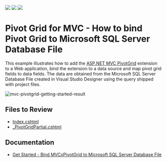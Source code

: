 <!-- default badges list -->
![](https://img.shields.io/endpoint?url=https://codecentral.devexpress.com/api/v1/VersionRange/138047450/21.2.3%2B)
[![](https://img.shields.io/badge/Open_in_DevExpress_Support_Center-FF7200?style=flat-square&logo=DevExpress&logoColor=white)](https://supportcenter.devexpress.com/ticket/details/T830570)
[![](https://img.shields.io/badge/📖_How_to_use_DevExpress_Examples-e9f6fc?style=flat-square)](https://docs.devexpress.com/GeneralInformation/403183)
<!-- default badges end -->
# Pivot Grid for MVC - How to bind Pivot Grid to Microsoft SQL Server Database File

This example illustrates how to add the [ASP.NET MVC PivotGrid](https://docs.devexpress.com/AspNet/10689/asp.net-mvc-extensions/pivot-grid) extension to a Web application, bind the extension to a data source and map pivot grid fields to data fields. The data are obtained from the Microsoft SQL Server Database File created in Visual Studio Designer using the query shipped with project files.

![mvc-pivotgrid-getting-started-result](./images/mvc-pivotgrid-getting-started-result.png)

## Files to Review

* [Index.cshtml](CS/DXWebApplication1/DXWebApplication1/Views/Home/Index.cshtml)
* [_PivotGridPartial.cshtml](CS/DXWebApplication1/DXWebApplication1/Views/Home/_PivotGridPartial.cshtml)
 
## Documentation

* [Get Started - Bind MVCxPivotGrid to Microsoft SQL Server Database File](https://docs.devexpress.com/AspNetMvc/116294/components/pivot-grid/getting-started/lesson-1-bind-mvcxpivotgrid-to-microsoft-sql-server-database-file)
